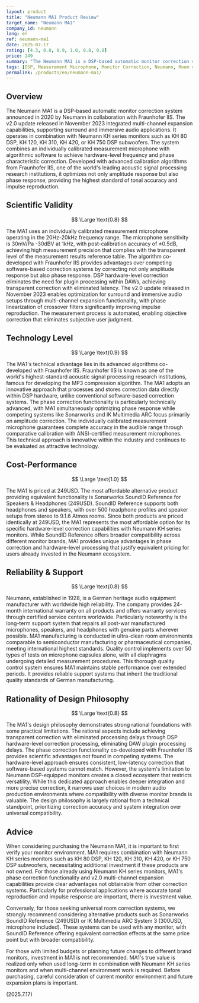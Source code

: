```yaml
---
layout: product
title: "Neumann MA1 Product Review"
target_name: "Neumann MA1"
company_id: neumann
lang: en
ref: neumann-ma1
date: 2025-07-17
rating: [4.3, 0.8, 0.9, 1.0, 0.8, 0.8]
price: 249
summary: "The Neumann MA1 is a DSP-based automatic monitor correction system co-developed with Fraunhofer IIS. While featuring hardware-level phase correction and Neumann's proprietary technology, its compatibility is limited to specific products and high pricing restricts its versatility."
tags: [DSP, Measurement Microphone, Monitor Correction, Neumann, Room correction]
permalink: /products/en/neumann-ma1/
---
```

## Overview

The Neumann MA1 is a DSP-based automatic monitor correction system announced in 2020 by Neumann in collaboration with Fraunhofer IIS. The v2.0 update released in November 2023 integrated multi-channel expansion capabilities, supporting surround and immersive audio applications. It operates in combination with Neumann KH series monitors such as KH 80 DSP, KH 120, KH 310, KH 420, or KH 750 DSP subwoofers. The system combines an individually calibrated measurement microphone with algorithmic software to achieve hardware-level frequency and phase characteristic correction. Developed with advanced calibration algorithms from Fraunhofer IIS, one of the world's leading acoustic signal processing research institutions, it optimizes not only amplitude response but also phase response, providing the highest standard of tonal accuracy and impulse reproduction.

## Scientific Validity

$$ \Large \text{0.8} $$

The MA1 uses an individually calibrated measurement microphone operating in the 20Hz-20kHz frequency range. The microphone sensitivity is 30mV/Pa -30dBV at 1kHz, with post-calibration accuracy of ±0.5dB, achieving high measurement precision that complies with the transparent level of the measurement results reference table. The algorithm co-developed with Fraunhofer IIS provides advantages over competing software-based correction systems by correcting not only amplitude response but also phase response. DSP hardware-level correction eliminates the need for plugin processing within DAWs, achieving transparent correction with eliminated latency. The v2.0 update released in November 2023 enables optimization for surround and immersive audio setups through multi-channel expansion functionality, with phase linearization of crossover filters significantly improving impulse reproduction. The measurement process is automated, enabling objective correction that eliminates subjective user judgment.

## Technology Level

$$ \Large \text{0.9} $$

The MA1's technical advantage lies in its advanced algorithms co-developed with Fraunhofer IIS. Fraunhofer IIS is known as one of the world's highest-standard acoustic signal processing research institutions, famous for developing the MP3 compression algorithm. The MA1 adopts an innovative approach that processes and stores correction data directly within DSP hardware, unlike conventional software-based correction systems. The phase correction functionality is particularly technically advanced, with MA1 simultaneously optimizing phase response while competing systems like Sonarworks and IK Multimedia ARC focus primarily on amplitude correction. The individually calibrated measurement microphone guarantees complete accuracy in the audible range through comparative calibration with ANSI-certified measurement microphones. This technical approach is innovative within the industry and continues to be evaluated as attractive technology.

## Cost-Performance

$$ \Large \text{1.0} $$

The MA1 is priced at 249USD. The most affordable alternative product providing equivalent functionality is Sonarworks SoundID Reference for Speakers & Headphones (249USD). SoundID Reference supports both headphones and speakers, with over 500 headphone profiles and speaker setups from stereo to 9.1.6 Atmos rooms. Since both products are priced identically at 249USD, the MA1 represents the most affordable option for its specific hardware-level correction capabilities with Neumann KH series monitors. While SoundID Reference offers broader compatibility across different monitor brands, MA1 provides unique advantages in phase correction and hardware-level processing that justify equivalent pricing for users already invested in the Neumann ecosystem.

## Reliability & Support

$$ \Large \text{0.8} $$

Neumann, established in 1928, is a German heritage audio equipment manufacturer with worldwide high reliability. The company provides 24-month international warranty on all products and offers warranty services through certified service centers worldwide. Particularly noteworthy is the long-term support system that repairs all post-war manufactured microphones, speakers, and headphones with genuine parts wherever possible. MA1 manufacturing is conducted in ultra-clean room environments comparable to semiconductor manufacturing or pharmaceutical companies, meeting international highest standards. Quality control implements over 50 types of tests on microphone capsules alone, with all diaphragms undergoing detailed measurement procedures. This thorough quality control system ensures MA1 maintains stable performance over extended periods. It provides reliable support systems that inherit the traditional quality standards of German manufacturing.

## Rationality of Design Philosophy

$$ \Large \text{0.8} $$

The MA1's design philosophy demonstrates strong rational foundations with some practical limitations. The rational aspects include achieving transparent correction with eliminated processing delays through DSP hardware-level correction processing, eliminating DAW plugin processing delays. The phase correction functionality co-developed with Fraunhofer IIS provides scientific advantages not found in competing systems. The hardware-level approach ensures consistent, low-latency correction that software-based systems cannot match. However, the system's limitation to Neumann DSP-equipped monitors creates a closed ecosystem that restricts versatility. While this dedicated approach enables deeper integration and more precise correction, it narrows user choices in modern audio production environments where compatibility with diverse monitor brands is valuable. The design philosophy is largely rational from a technical standpoint, prioritizing correction accuracy and system integration over universal compatibility.

## Advice

When considering purchasing the Neumann MA1, it is important to first verify your monitor environment. MA1 requires combination with Neumann KH series monitors such as KH 80 DSP, KH 120, KH 310, KH 420, or KH 750 DSP subwoofers, necessitating additional investment if these products are not owned. For those already using Neumann KH series monitors, MA1's phase correction functionality and v2.0 multi-channel expansion capabilities provide clear advantages not obtainable from other correction systems. Particularly for professional applications where accurate tonal reproduction and impulse response are important, there is investment value.

Conversely, for those seeking universal room correction systems, we strongly recommend considering alternative products such as Sonarworks SoundID Reference (249USD) or IK Multimedia ARC System 3 (300USD, microphone included). These systems can be used with any monitor, with SoundID Reference offering equivalent correction effects at the same price point but with broader compatibility.

For those with limited budgets or planning future changes to different brand monitors, investment in MA1 is not recommended. MA1's true value is realized only when used long-term in combination with Neumann KH series monitors and when multi-channel environment work is required. Before purchasing, careful consideration of current monitor environment and future expansion plans is important.

(2025.7.17)